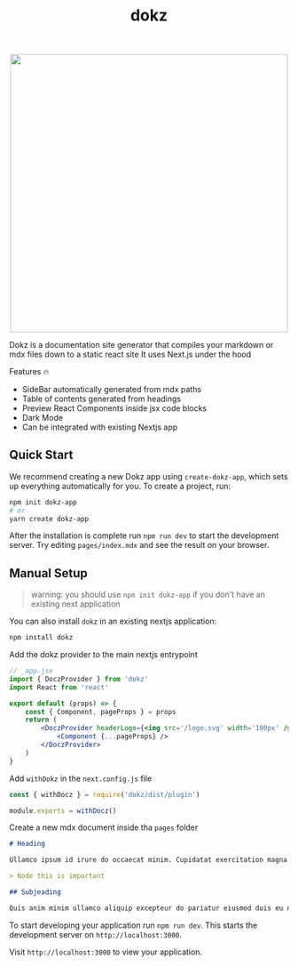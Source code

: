 <div align='center'>
    <h1>dokz</h1>
    <br/>
    <br/>
    <img src='http://dokz-docs.now.sh/dokz_logo.svg' width='500px'>
    <br/>
</div>

Dokz is a documentation site generator that compiles your markdown or mdx files down to a static react site
It uses Next.js under the hood

Features 🔥

-   SideBar automatically generated from mdx paths
-   Table of contents generated from headings
-   Preview React Components inside jsx code blocks
-   Dark Mode
-   Can be integrated with existing Nextjs app

## Quick Start

We recommend creating a new Dokz app using `create-dokz-app`, which sets up everything automatically for you. To create a project, run:

```bash
npm init dokz-app
# or
yarn create dokz-app
```

After the installation is complete run `npm run dev` to start the development server. Try editing `pages/index.mdx` and see the result on your browser.

## Manual Setup

> warning: you should use `npm init dokz-app` if you don't have an existing next application

You can also install `dokz` in an existing nextjs application:

```bash
npm install dokz
```

Add the dokz provider to the main nextjs entrypoint

```jsx
// _app.jsx
import { DoczProvider } from 'dokz'
import React from 'react'

export default (props) => {
    const { Component, pageProps } = props
    return (
        <DoczProvider headerLogo={<img src='/logo.svg' width='100px' />}>
            <Component {...pageProps} />
        </DoczProvider>
    )
}
```

Add `withDokz` in the `next.config.js` file

```js
const { withDocz } = require('dokz/dist/plugin')

module.exports = withDocz()
```

Create a new mdx document inside tha `pages` folder

```md
# Heading

Ullamco ipsum id irure do occaecat minim. Cupidatat exercitation magna sit sunt aliqua voluptate excepteur amet dolor ea do. Consectetur veniam deserunt ullamco irure ullamco. Voluptate magna tempor elit voluptate velit enim dolor nulla sit fugiat exercitation. Anim deserunt Lorem aliquip cillum duis deserunt consequat sit culpa commodo.

> Node this is important

## Subjeading

Quis anim minim ullamco aliquip excepteur do pariatur eiusmod duis eu non. Duis deserunt Lorem nulla non duis voluptate dolore et. Do veniam mollit in do ad id enim anim dolore sint labore quis consequat.
```

To start developing your application run `npm run dev`. This starts the development server on `http://localhost:3000`.

Visit `http://localhost:3000` to view your application.
